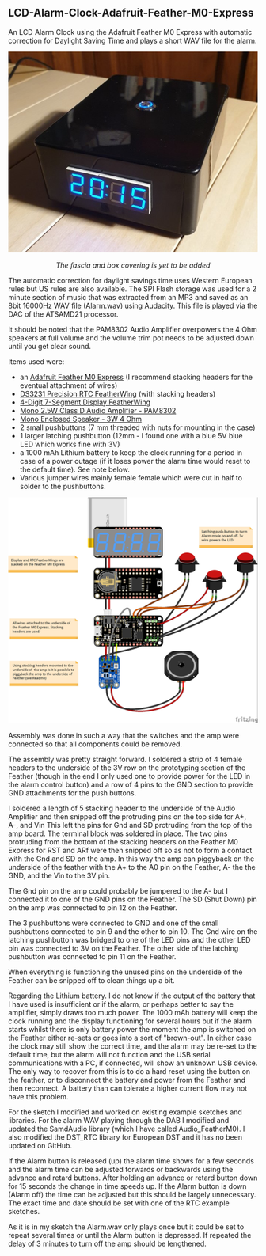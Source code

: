 ## LCD-Alarm-Clock-Adafruit-Feather-M0-Express
An LCD Alarm Clock using the Adafruit Feather M0 Express with automatic correction for Daylight Saving Time and plays a short WAV file for the alarm.

<p align="center">
  <img src="https://raw.githubusercontent.com/Gambalunga/LCD-Alarm-Clock-Adafruit-Feather-M0-Express/master/Images/TickTock.jpg">
</p>
<p align="center"><em>The fascia and box covering is yet to be added</em></p>

The automatic correction for daylight savings time uses Western European rules but US rules are also available.
The SPI Flash storage was used for a 2 minute section of music that was extracted from an MP3 and saved as an 8bit 16000Hz WAV file (Alarm.wav) using Audacity. This file is played via the DAC of the ATSAMD21 processor. 

It should be noted that the PAM8302 Audio Amplifier overpowers the 4 Ohm speakers at full volume and the volume trim pot needs to be adjusted down until you get clear sound.

Items used were:
* an [Adafruit Feather M0 Express](https://www.adafruit.com/product/3403) (I recommend stacking headers for the eventual attachment of wires)
* [DS3231 Precision RTC FeatherWing](https://www.adafruit.com/product/3028) (with stacking headers)
* [4-Digit 7-Segment Display FeatherWing](https://www.adafruit.com/product/3106)
* [Mono 2.5W Class D Audio Amplifier - PAM8302](https://www.adafruit.com/product/2130)
* [Mono Enclosed Speaker - 3W 4 Ohm](https://www.adafruit.com/product/4445)
* 2 small pushbuttons (7 mm threaded with nuts for mounting in the case)
* 1 larger latching pushbutton (12mm - I found one with a blue 5V blue LED which works fine with 3V)
* a 1000 mAh Lithium battery to keep the clock running for a period in case of a power outage (if it loses power the alarm time would reset to the default time). See note below.
* Various jumper wires mainly female female which were cut in half to solder to the pushbuttons.

![image](https://raw.githubusercontent.com/Gambalunga/LCD-Alarm-Clock-Adafruit-Feather-M0-Express/master/Images/TickTock%20LCD.jpg)

Assembly was done in such a way that the switches and the amp were connected so that all components could be removed.

The assembly was pretty straight forward. I soldered a strip of 4 female headers to the underside of the 3V row on the prototyping section of the Feather (though in the end I only used one to provide power for the LED in the alarm control button) and a row of 4 pins to the GND section to provide GND attachments for the push buttons.

I soldered a length of 5 stacking header to the underside of the  Audio Amplifier and then snipped off the protruding pins on the top side for  A+, A-, and Vin This left the pins for Gnd and SD protruding from the top of the amp board.  The terminal block was soldered in place. The two pins protruding from the bottom of the stacking headers on the Feather M0 Express for RST and ARf were then snipped off so as not to form a contact with the Gnd and SD on the amp. In this way the amp can piggyback on the underside of the feather with the A+ to the A0 pin on the Feather, A- the the GND, and the Vin to the 3V pin.

The Gnd pin on the amp could probably be jumpered to the A- but I connected it to one of the GND pins on the Feather. The SD (Shut Down) pin on the amp was connected to pin 12 on the Feather.

The 3 pushbuttons were connected to GND and one of the small pushbuttons connected to pin 9 and the other to pin 10. The Gnd wire on the latching pushbutton was bridged to one of the LED pins and the other LED pin was connected to 3V on the Feather. The other side of the latching pushbutton was connected to pin 11 on the Feather.

When everything is functioning the unused pins on the underside of the Feather can be snipped off to clean things up a bit.

Regarding the Lithium battery. I do not know if the output of the battery that I have used is insufficient or if the alarm, or perhaps better to say the amplifier, simply draws too much power. The 1000 mAh battery will keep the clock running and the display functioning for several hours but if the alarm starts whilst there is only battery power the moment the amp is switched on the Feather either re-sets or goes into a sort of "brown-out". In either case the clock may still show the correct time, and the alarm may be re-set to the default time, but the alarm will not function and the USB serial communications with a PC, if connected, will show an unknown USB device. The only way to recover from this is to do a hard reset using the button on the feather, or to disconnect the battery and power from the Feather and then reconnect. A battery than can tolerate a higher current flow may not have this problem.

For the sketch I modified and worked on existing example sketches and libraries. For the alarm WAV playing through the DAB I modified and updated the SamdAudio library (which I have called Audio_FeatherM0). I also modified the DST_RTC library for European DST and it has no been updated on GitHub.

If the Alarm button is released (up) the alarm time shows for a few seconds and the alarm time can be adjusted forwards or backwards using the advance and retard buttons. After holding an advance or retard button down for 15 seconds the change in time speeds up. If the Alarm button is down (Alarm off) the time can be adjusted but this should be largely unnecessary. The exact time and date should be set with one of the RTC example sketches.

As it is in my sketch the Alarm.wav only plays once but it could be set to repeat several times or until the Alarm button is depressed. If repeated the delay of 3 minutes to turn off the amp should be lengthened.

